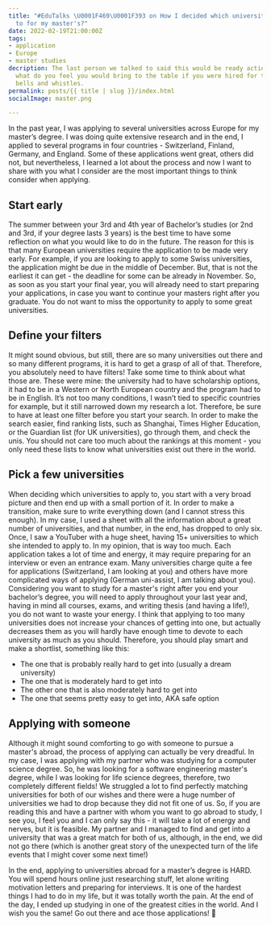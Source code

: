 ```yaml
---
title: "#EduTalks \U0001F469‍\U0001F393 on How I decided which universities to apply
  to for my master's?"
date: 2022-02-19T21:00:00Z
tags:
- application
- Europe
- master studies
decription: The last person we talked to said this would be ready action item, and
  what do you feel you would bring to the table if you were hired for this position
  bells and whistles.
permalink: posts/{{ title | slug }}/index.html
socialImage: master.png

---
```

In the past year, I was applying to several universities across Europe for my master’s degree. I was doing quite extensive research and in the end, I applied to several programs in four countries - Switzerland, Finland, Germany, and England. Some of these applications went great, others did not, but nevertheless, I learned a lot about the process and now I want to share with you what I consider are the most important things to think consider when applying.

## Start early

The summer between your 3rd and 4th year of Bachelor’s studies (or 2nd and 3rd, if your degree lasts 3 years) is the best time to have some reflection on what you would like to do in the future. The reason for this is that many European universities require the application to be made very early. For example, if you are looking to apply to some Swiss universities, the application might be due in the middle of December. But, that is not the earliest it can get - the deadline for some can be already in November. So, as soon as you start your final year, you will already need to start preparing your applications, in case you want to continue your masters right after you graduate. You do not want to miss the opportunity to apply to some great universities.

## Define your filters

It might sound obvious, but still, there are so many universities out there and so many different programs, it is hard to get a grasp of all of that. Therefore, you absolutely need to have filters! Take some time to think about what those are. These were mine: the university had to have scholarship options, it had to be in a Western or North European country and the program had to be in English. It’s not too many conditions, I wasn’t tied to specific countries for example, but it still narrowed down my research a lot. Therefore, be sure to have at least one filter before you start your search. In order to make the search easier, find ranking lists, such as Shanghai, Times Higher Education, or the Guardian list (for UK universities), go through them, and check the unis. You should not care too much about the rankings at this moment - you only need these lists to know what universities exist out there in the world.

## Pick a few universities

When deciding which universities to apply to, you start with a very broad picture and then end up with a small portion of it. In order to make a transition, make sure to write everything down (and I cannot stress this enough). In my case, I used a sheet with all the information about a great number of universities, and that number, in the end, has dropped to only six. Once, I saw a YouTuber with a huge sheet, having 15+ universities to which she intended to apply to. In my opinion, that is way too much. Each application takes a lot of time and energy, it may require preparing for an interview or even an entrance exam. Many universities charge quite a fee for applications (Switzerland, I am looking at you) and others have more complicated ways of applying (German uni-assist, I am talking about you). Considering you want to study for a master's right after you end your bachelor’s degree, you will need to apply throughout your last year and, having in mind all courses, exams, and writing thesis (and having a life!), you do not want to waste your energy. I think that applying to too many universities does not increase your chances of getting into one, but actually decreases them as you will hardly have enough time to devote to each university as much as you should. Therefore, you should play smart and make a shortlist, something like this:

* The one that is probably really hard to get into (usually a dream university)
* The one that is moderately hard to get into
* The other one that is also moderately hard to get into
* The one that seems pretty easy to get into, AKA safe option

## Applying with someone

Although it might sound comforting to go with someone to pursue a master's abroad, the process of applying can actually be very dreadful. In my case, I was applying with my partner who was studying for a computer science degree. So, he was looking for a software engineering master's degree, while I was looking for life science degrees, therefore, two completely different fields! We struggled a lot to find perfectly matching universities for both of our wishes and there were a huge number of universities we had to drop because they did not fit one of us. So, if you are reading this and have a partner with whom you want to go abroad to study, I see you, I feel you and I can only say this - it will take a lot of energy and nerves, but it is feasible. My partner and I managed to find and get into a university that was a great match for both of us, although, in the end, we did not go there (which is another great story of the unexpected turn of the life events that I might cover some next time!)

In the end, applying to universities abroad for a master’s degree is HARD. You will spend hours online just researching stuff, let alone writing motivation letters and preparing for interviews. It is one of the hardest things I had to do in my life, but it was totally worth the pain. At the end of the day, I ended up studying in one of the greatest cities in the world. And I wish you the same! Go out there and ace those applications! 💪